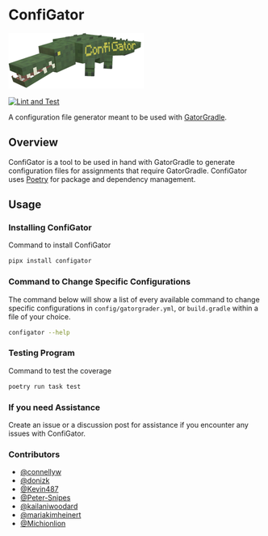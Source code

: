 # ConfiGator

![Mr.ConfiGator himself](img/icon.png)

[![Lint and Test](https://github.com/cmpsc-481-s22-m1/ConfiGator/actions/workflows/main.yml/badge.svg?branch=release%2F0.1.0)](https://github.com/cmpsc-481-s22-m1/ConfiGator/actions/workflows/main.yml)

A configuration file generator meant to be used with [GatorGradle](https://github.com/GatorEducator/gatorgradle).

## Overview

ConfiGator is a tool to be used in hand with GatorGradle to generate configuration
files for assignments that require GatorGradle. ConfiGator uses
[Poetry](https://python-poetry.org/) for package and dependency management.

## Usage

### Installing ConfiGator

Command to install ConfiGator

```bash
pipx install configator
```

### Command to Change Specific Configurations

The command below will show a list of every available command to change
specific configurations in `config/gatorgrader.yml`, or `build.gradle`
within a file of your choice. 

```bash
configator --help
```

### Testing Program

Command to test the coverage

```bash
poetry run task test
```

### If you need Assistance

Create an issue or a discussion post for assistance if you encounter any issues
with ConfiGator.

### Contributors

- [@connellyw](https://github.com/connellyw)
- [@donizk](https://github.com/donizk)
- [@Kevin487](https://github.com/Kevin487)
- [@Peter-Snipes](https://github.com/Peter-Snipes)
- [@kailaniwoodard](https://github.com/kailaniwoodard)
- [@mariakimheinert](https://github.com/mariakimheinert)
- [@Michionlion](https://github.com/Michionlion)
